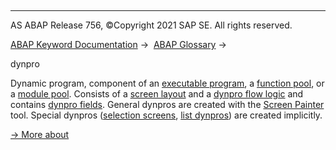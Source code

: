   

* * *

AS ABAP Release 756, ©Copyright 2021 SAP SE. All rights reserved.

[ABAP Keyword Documentation](javascript:call_link\('abenabap.htm'\)) →  [ABAP Glossary](javascript:call_link\('abenabap_glossary.htm'\)) → 

dynpro

Dynamic program, component of an [executable program](javascript:call_link\('abenexecutable_program_glosry.htm'\) "Glossary Entry"), a [function pool](javascript:call_link\('abenfunction_pool_glosry.htm'\) "Glossary Entry"), or a [module pool](javascript:call_link\('abenmodul_pool_glosry.htm'\) "Glossary Entry"). Consists of a [screen layout](javascript:call_link\('abenscreen_glosry.htm'\) "Glossary Entry") and a [dynpro flow logic](javascript:call_link\('abendynpro_flow_logic_glosry.htm'\) "Glossary Entry") and contains [dynpro fields](javascript:call_link\('abendynpro_field_glosry.htm'\) "Glossary Entry"). General dynpros are created with the [Screen Painter](javascript:call_link\('abenscreen_painter_glosry.htm'\) "Glossary Entry") tool. Special dynpros ([selection screens](javascript:call_link\('abenselection_screen_glosry.htm'\) "Glossary Entry"), [list dynpros](javascript:call_link\('abenlist_dynpro_glosry.htm'\) "Glossary Entry")) are created implicitly.

[→ More about](javascript:call_link\('abenabap_dynpros.htm'\))
